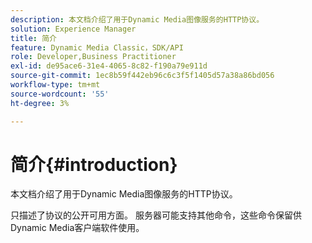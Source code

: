 ```yaml
---
description: 本文档介绍了用于Dynamic Media图像服务的HTTP协议。
solution: Experience Manager
title: 简介
feature: Dynamic Media Classic，SDK/API
role: Developer,Business Practitioner
exl-id: de95ace6-31e4-4065-8c82-f190a79e911d
source-git-commit: 1ec8b59f442eb96c6c3f5f1405d57a38a86bd056
workflow-type: tm+mt
source-wordcount: '55'
ht-degree: 3%

---
```


# 简介{#introduction}

本文档介绍了用于Dynamic Media图像服务的HTTP协议。

只描述了协议的公开可用方面。 服务器可能支持其他命令，这些命令保留供Dynamic Media客户端软件使用。
